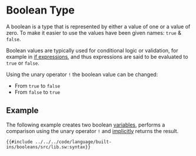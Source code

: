 # Boolean Type

A boolean is a type that is represented by either a value of one or a value of zero. To make it easier to use the values have been given names: `true` & `false`.

Boolean values are typically used for conditional logic or validation, for example in [if expressions](../control-flow/if-expressions.md), and thus expressions are said to be evaluated to `true` or `false`.

Using the unary operator `!` the boolean value can be changed:

- From `true` to `false`
- From `false` to `true`

## Example

The following example creates two boolean [variables](../variables/index.md), performs a comparison using the unary operator `!` and [implicitly](../functions/return.md) returns the result.

```sway
{{#include ../../../code/language/built-ins/booleans/src/lib.sw:syntax}}
```
